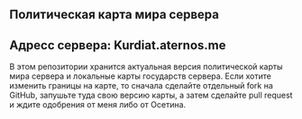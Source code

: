 Политическая карта мира сервера
--------------------------------
Адресс сервера: Kurdiat.aternos.me
--------------------------------
В этом репозитории хранится актуальная версия политической карты мира сервера и локальные карты государств сервера.
Если хотите изменить границы на карте, то сначала сделайте отдельный fork на GitHub, запушьте туда
свою версию карты, а затем сделайте pull request и ждите одобрения от меня либо от Осетина.

